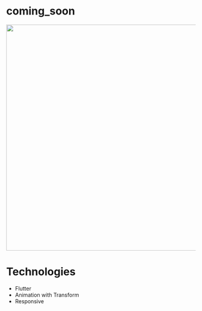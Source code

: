 # coming_soon

<img src="https://user-images.githubusercontent.com/57848633/145826698-1770088f-94ff-46c8-99a6-b3601984789b.jpg" width="600"> 

# Technologies

* Flutter
* Animation with Transform
* Responsive

